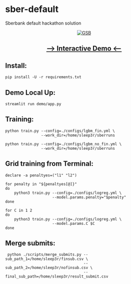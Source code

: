 # sber-default

Sberbank default hackathon solution

<div align="center">
<a href="https://dsbattle.com/hackathons/gsb/">
  <img alt="GSB" src="https://sun9-54.userapi.com/impg/c855336/v855336778/255a81/9LMxl2RTeSA.jpg?size=1074x480&quality=96&proxy=1&sign=b5d8bbd54fef807fe691e74e1175adac&type=share">
</a>

<a href="https://sber-default-demo.herokuapp.com"><h2>--> Interactive Demo <--</h2></a>
</div>
  
## Install:

```shell
pip install -U -r requirements.txt
```

## Demo Local Up:

```shell
streamlit run demo/app.py
```

## Training:

```shell
python train.py --config=./configs/lgbm_fin.yml \
                --work_dir=/home/sleep3r/sberruns 
                
python train.py --config=./configs/lgbm_no_fin.yml \
                --work_dir=/home/sleep3r/sberruns 
```

## Grid training from Terminal:

```shell
declare -a penaltyes=("l1" "l2") 

for penalty in "${penaltyes[@]}"                                            
do
    python3 train.py --config=./configs/logreg.yml \
                     --model.params.penalty="$penalty"
done
```

```shell
for C in 1 2                                           
do
    python3 train.py --config=./configs/logreg.yml \
                     --model.params.C $C
done
```

## Merge submits:
```shell
 python ./scripts/merge_submits.py --sub_path_1=/home/sleep3r/finsub.csv \
                                   --sub_path_2=/home/sleep3r/nofinsub.csv \
                                   --final_sub_path=/home/sleep3r/result_submit.csv

```
